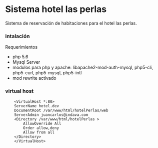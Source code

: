 # Sistema hotel las perlas 
Sistema de reservación de habitaciones para el hotel las perlas.

### intalación
Requerimientos

* php 5.6
* Mysql Server 
* modulos para php y apache: libapache2-mod-auth-mysql, php5-cli, php5-curl, php5-mysql, php5-intl
* mod rewrite activado

### virtual host
```
    <VirtualHost *:80>
    ServerName hotel.dev
    DocumentRoot /var/www/html/hotelPerlas/web
    ServerAdmin juancarlos@indava.com
    <Directory /var/www/html/hotelPerlas >
        AllowOverride All
        Order allow,deny
        Allow from all
    </Directory>
    </VirtualHost>
```

